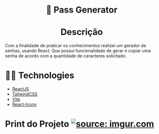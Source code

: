 <h1 align="center"> 
  🚀 Pass Generator 
</h1>
<h1 align="center"> 
 Descrição
 </h1>
  <p>Com a finalidade de praticar os conhecimentos realizei um gerador de senhas, usando React. Que possui funcionalidade de gerar e copiar uma senha de acordo com a quantidade de caracteres solicitado.</p>
  <h1>  💊💊 Technologies </h1>

- [ReactJS](https://https://reactjs.org/)
- [TailwindCSS](https://tailwindcss.com/)
- [Vite](https://vitejs.dev/)
- [React-Icons](https://react-icons.github.io/react-icons/)
<h1> 
 Print do Projeto
 <a href="https://imgur.com/FeX8Yy1"><img src="https://i.imgur.com/FeX8Yy1.png" title="source: imgur.com" /></a>
 </h1>
